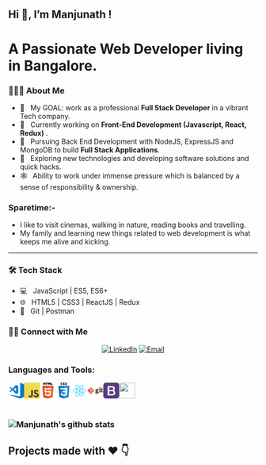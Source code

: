 <h2> Hi 👋, I’m Manjunath !</h2>

# A Passionate Web Developer living in Bangalore.

<h3> 👨🏻‍💻 About Me </h3>

- 🔌 &nbsp; My GOAL: work as a professional **Full Stack Developer** in a vibrant Tech company.
- 🔭 &nbsp; Currently working on **Front-End Development (Javascript, React, Redux)** .
- 🌱 &nbsp; Pursuing Back End Development with NodeJS, ExpressJS and MongoDB to build **Full Stack Applications**.
- 🤔 &nbsp; Exploring new technologies and developing software solutions and quick hacks.
- 🕸️ &nbsp; Ability to work under immense pressure which is balanced by a sense of responsibility & ownership.

### Sparetime:-

-  I like to visit cinemas, walking in nature, reading books and travelling.
-  My family and learning new things related to web development is what keeps me alive and kicking.
---

<h3>🛠 Tech Stack</h3>

- 💻 &nbsp; JavaScript | ES5, ES6+ 
- 🌐 &nbsp; HTML5 | CSS3 | ReactJS | Redux 
- 🔧 &nbsp; Git | Postman 

<h3> 🤝🏻 Connect with Me </h3>

<p align="center">
<a href="https://www.linkedin.com/in/manjunath-h-4443b4121/"><img alt="LinkedIn" src="https://img.shields.io/badge/LinkedIn-Manjunath%20h-blue?style=flat&logo=linkedin"></a>
<a href="mailto:halli_manjunath@yahoo.com"><img alt="Email" src="https://img.shields.io/badge/Email-halli_manjunath@yahoo.com-blue?style=flat&logo=ymail"></a>
</p>

### Languages and Tools:

<img align="left" height="32" width="32" src="https://raw.githubusercontent.com/github/explore/80688e429a7d4ef2fca1e82350fe8e3517d3494d/topics/visual-studio-code/visual-studio-code.png" />
<img align="left" height="32" width="32" src="https://raw.githubusercontent.com/github/explore/80688e429a7d4ef2fca1e82350fe8e3517d3494d/topics/javascript/javascript.png" />
<img align="left" height="32" width="32" src="https://raw.githubusercontent.com/github/explore/80688e429a7d4ef2fca1e82350fe8e3517d3494d/topics/html/html.png" />
<img align="left" height="32" width="32" src="https://raw.githubusercontent.com/github/explore/80688e429a7d4ef2fca1e82350fe8e3517d3494d/topics/css/css.png" />
<img align="left" height="32" width="32" src="https://raw.githubusercontent.com/github/explore/80688e429a7d4ef2fca1e82350fe8e3517d3494d/topics/react/react.png" />


<img align="left" height="32" width="32" src="https://raw.githubusercontent.com/github/explore/80688e429a7d4ef2fca1e82350fe8e3517d3494d/topics/git/git.png" />
<img align="left" height="32" width="32" src="https://raw.githubusercontent.com/github/explore/80688e429a7d4ef2fca1e82350fe8e3517d3494d/topics/bootstrap/bootstrap.png" />
<img align="left" height="32" width="32" src="https://cdn.jsdelivr.net/npm/simple-icons@v3/icons/github.svg" />

<br/>
<br/>
<br />

### ![Manjunath's github stats](https://github-readme-stats.vercel.app/api?username=manjuanth3094&show_icons=true&theme=radical&bg_color=#ffffff)


## Projects made with ❤️ 👇
